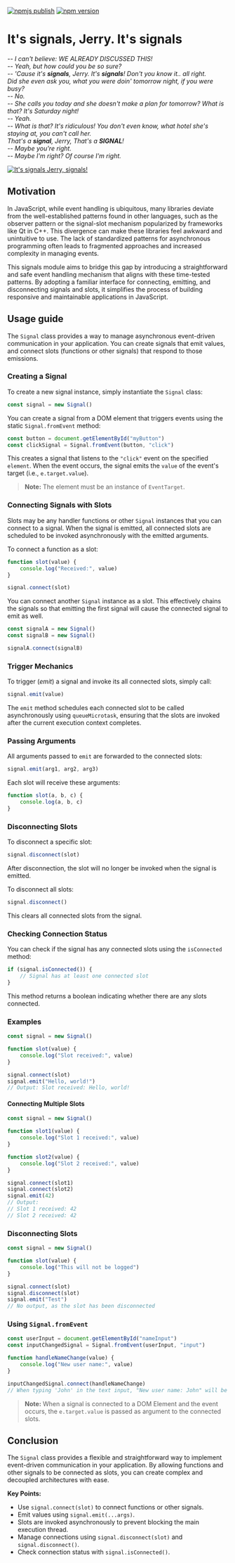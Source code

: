 [![npmjs publish](https://github.com/kopsha/its-signals/actions/workflows/release.yaml/badge.svg)](https://github.com/kopsha/its-signals/actions/workflows/release.yaml)
[![npm version](https://badge.fury.io/js/its-signals.svg)](https://badge.fury.io/js/its-signals)


# It's signals, Jerry. It's signals

_-- I can't believe: WE ALREADY DISCUSSED THIS!_  
_-- Yeah, but how could you be so sure?_  
_-- 'Cause it's **signals**, Jerry. It's **signals**! Don't you know it.. all
  right._  
  _Did she even ask you, what you were doin' tomorrow night, if you were busy?_  
_-- No._  
_-- She calls you today and she doesn't make a plan for tomorrow? What is that?
  It's Saturday night!_  
_-- Yeah._  
_-- What is that? It's ridiculous! You don't even know, what hotel she's
  staying at, you can't call her.  
  That's a **signal**, Jerry, That's a **SIGNAL**!_  
_-- Maybe you're right._  
_-- Maybe I'm right? Of course I'm right._

[![It's signals Jerry, signals!](https://img.youtube.com/vi/IXvuWfLF06A/0.jpg)](https://youtu.be/IXvuWfLF06A)


## Motivation

In JavaScript, while event handling is ubiquitous, many libraries deviate from
the well-established patterns found in other languages, such as the observer
pattern or the signal-slot mechanism popularized by frameworks like Qt in C++.
This divergence can make these libraries feel awkward and unintuitive to use.
The lack of standardized patterns for asynchronous programming often leads to
fragmented approaches and increased complexity in managing events.

This signals module aims to bridge this gap by introducing a straightforward and
safe event handling mechanism that aligns with these time-tested patterns. By
adopting a familiar interface for connecting, emitting, and disconnecting signals
and slots, it simplifies the process of building responsive and maintainable
applications in JavaScript.


## Usage guide

The `Signal` class provides a way to manage asynchronous event-driven communication
in your application. You can create signals that emit values, and connect slots
(functions or other signals) that respond to those emissions.

### Creating a Signal

To create a new signal instance, simply instantiate the `Signal` class:

```javascript
const signal = new Signal()
```

You can create a signal from a DOM element that triggers events using the static
`Signal.fromEvent` method:

```javascript
const button = document.getElementById("myButton")
const clickSignal = Signal.fromEvent(button, "click")
```

This creates a signal that listens to the `"click"` event on the specified
`element`. When the event occurs, the signal emits the `value` of the event's
target (i.e., `e.target.value`).

> **Note:** The element must be an instance of `EventTarget`.


### Connecting Signals with Slots

Slots may be any handler functions or other `Signal` instances that you can
connect to a signal. When the signal is emitted, all connected slots are scheduled
to be invoked asynchronously with the emitted arguments.


To connect a function as a slot:

```javascript
function slot(value) {
    console.log("Received:", value)
}

signal.connect(slot)
```

You can connect another `Signal` instance as a slot. This effectively chains the
signals so that emitting the first signal will cause the connected signal to emit
as well.

```javascript
const signalA = new Signal()
const signalB = new Signal()

signalA.connect(signalB)
```

### Trigger Mechanics

To trigger (_emit_) a signal and invoke its all connected slots, simply call:

```javascript
signal.emit(value)
```

The `emit` method schedules each connected slot to be called asynchronously
using `queueMicrotask`, ensuring that the slots are invoked after the current
execution context completes.


### Passing Arguments

All arguments passed to `emit` are forwarded to the connected slots:

```javascript
signal.emit(arg1, arg2, arg3)
```

Each slot will receive these arguments:

```javascript
function slot(a, b, c) {
    console.log(a, b, c)
}
```

### Disconnecting Slots

To disconnect a specific slot:

```javascript
signal.disconnect(slot)
```

After disconnection, the slot will no longer be invoked when the signal is emitted.

To disconnect all slots:

```javascript
signal.disconnect()
```

This clears all connected slots from the signal.

### Checking Connection Status

You can check if the signal has any connected slots using the `isConnected` method:

```javascript
if (signal.isConnected()) {
    // Signal has at least one connected slot
}
```

This method returns a boolean indicating whether there are any slots connected.

### Examples

```javascript
const signal = new Signal()

function slot(value) {
    console.log("Slot received:", value)
}

signal.connect(slot)
signal.emit("Hello, world!")
// Output: Slot received: Hello, world!
```

#### Connecting Multiple Slots

```javascript
const signal = new Signal()

function slot1(value) {
    console.log("Slot 1 received:", value)
}

function slot2(value) {
    console.log("Slot 2 received:", value)
}

signal.connect(slot1)
signal.connect(slot2)
signal.emit(42)
// Output:
// Slot 1 received: 42
// Slot 2 received: 42
```

### Disconnecting Slots

```javascript
const signal = new Signal()

function slot(value) {
    console.log("This will not be logged")
}

signal.connect(slot)
signal.disconnect(slot)
signal.emit("Test")
// No output, as the slot has been disconnected
```

### Using `Signal.fromEvent`

```javascript
const userInput = document.getElementById("nameInput")
const inputChangedSignal = Signal.fromEvent(userInput, "input")

function handleNameChange(value) {
    console.log("New user name:", value)
}

inputChangedSignal.connect(handleNameChange)
// When typing 'John' in the text input, "New user name: John" will be logged
```

> **Note:** When a signal is connected to a DOM Element and the event occurs, the
> `e.target.value` is passed as argument to the connected slots.


## Conclusion

The `Signal` class provides a flexible and straightforward way to implement
event-driven communication in your application. By allowing functions and other
signals to be connected as slots, you can create complex and decoupled
architectures with ease.


**Key Points:**

- Use `signal.connect(slot)` to connect functions or other signals.
- Emit values using `signal.emit(...args)`.
- Slots are invoked asynchronously to prevent blocking the main execution thread.
- Manage connections using `signal.disconnect(slot)` and `signal.disconnect()`.
- Check connection status with `signal.isConnected()`.


